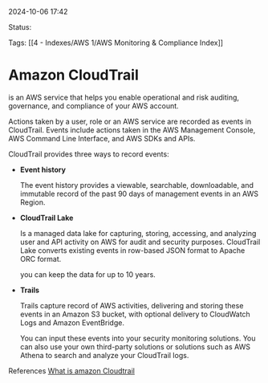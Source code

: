 2024-10-06 17:42

Status:

Tags:
[[4 - Indexes/AWS 1/AWS Monitoring & Compliance Index]]
# Amazon CloudTrail

is an AWS service that helps you enable operational and risk auditing, governance, and compliance of your AWS account.

Actions taken by a user, role or an AWS service are recorded as events in CloudTrail. Events include actions taken in the AWS Management Console, AWS Command Line Interface, and AWS SDKs and APIs.

CloudTrail provides three ways to record events:

- **Event history**

	The event history provides a viewable, searchable, downloadable, and immutable record of the past 90 days of management events in an AWS Region.

- **CloudTrail Lake**

	Is a managed data lake for capturing, storing, accessing, and analyzing user and API activity on AWS for audit and security purposes. CloudTrail Lake converts existing events in row-based JSON format to Apache ORC format.

	you can keep the data for up to 10 years.

- **Trails**

	Trails capture record of AWS activities, delivering and storing these events in an Amazon S3 bucket, with optional delivery to CloudWatch Logs and Amazon EventBridge.

	You can input these events into your security monitoring solutions. You can also use your own third-party solutions or solutions such as AWS Athena to search and analyze your CloudTrail logs.

References 
[What is amazon Cloudtrail](https://docs.aws.amazon.com/awscloudtrail/latest/userguide/cloudtrail-user-guide.html)
